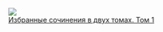 ![](/books/prose_rus_classic/Николай%20.М%20Карамзин/Избранные%20сочинения%20в%20двух%20томах.%20Том%201.jpg)  
[Избранные сочинения в двух томах. Том 1](/books/prose_rus_classic/Николай%20.М%20Карамзин/Избранные%20сочинения%20в%20двух%20томах.%20Том%201)